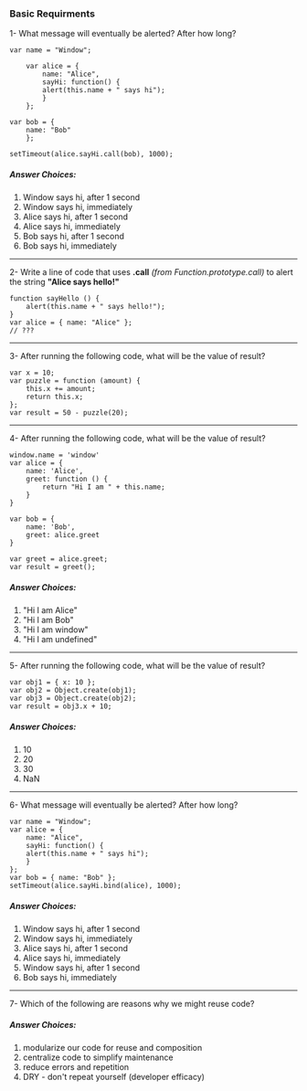 ### Basic Requirments

1- What message will eventually be alerted? After how long?
``` javacript
var name = "Window";

	var alice = {
		name: "Alice",
		sayHi: function() {
		alert(this.name + " says hi");
		}
	};

var bob = { 
	name: "Bob"
	};

setTimeout(alice.sayHi.call(bob), 1000);
```

##### Answer Choices:

1.  Window says hi, after 1 second
2.  Window says hi, immediately
3.  Alice says hi, after 1 second
4.  Alice says hi, immediately
5.  Bob says hi, after 1 second
6.  Bob says hi, immediately

----------

2- Write a line of code that uses **.call**  _(from Function.prototype.call)_  to alert the string **"Alice says hello!"**

``` javacript 
function sayHello () {
	alert(this.name + " says hello!");
}
var alice = { name: "Alice" };
// ???  
```

----------

3- After running the following code, what will be the value of result?

```javacript 
var x = 10;
var puzzle = function (amount) {
	this.x += amount;
	return this.x;
};
var result = 50 - puzzle(20);  
```
----------

4- After running the following code, what will be the value of result?

```javacript
window.name = 'window'
var alice = {
	name: 'Alice',
	greet: function () {
		return "Hi I am " + this.name;
	}
}

var bob = {
	name: 'Bob',
	greet: alice.greet
}

var greet = alice.greet;
var result = greet(); 
```

##### Answer Choices:

1.  "Hi I am Alice"
2.  "Hi I am Bob"
3.  "Hi I am window"
4.  "Hi I am undefined"

----------

5- After running the following code, what will be the value of result?

```javacript
var obj1 = { x: 10 };
var obj2 = Object.create(obj1);
var obj3 = Object.create(obj2);
var result = obj3.x + 10;
```

##### Answer Choices:

1.  10
2.  20
3.  30
4.  NaN

----------

6- What message will eventually be alerted? After how long?

```javacript 
var name = "Window";
var alice = {
	name: "Alice",
	sayHi: function() {
	alert(this.name + " says hi");
	}
};
var bob = { name: "Bob" };
setTimeout(alice.sayHi.bind(alice), 1000);  
```

##### Answer Choices:

1.  Window says hi, after 1 second
2.  Window says hi, immediately
3.  Alice says hi, after 1 second
4.  Alice says hi, immediately
5.  Window says hi, after 1 second
6.  Bob says hi, immediately

----------

7- Which of the following are reasons why we might reuse code?

##### Answer Choices:

1.  modularize our code for reuse and composition
2.  centralize code to simplify maintenance
3.  reduce errors and repetition
4.  DRY - don't repeat yourself (developer efficacy)